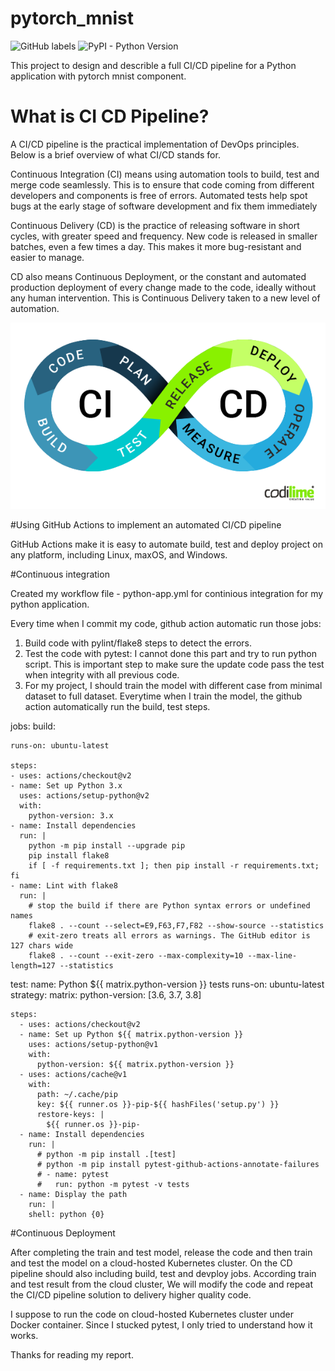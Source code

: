 # pytorch_mnist

![GitHub labels](https://img.shields.io/github/labels/yifeng2019uwb/pytorch_mnist/help?style=plastic) ![PyPI - Python Version](https://img.shields.io/pypi/pyversions/action?logo=github&style=plastic)

This project to design and describle a full CI/CD pipeline for a Python application with pytorch mnist component. 

# What is CI CD Pipeline?

A CI/CD pipeline is the practical implementation of DevOps principles. Below is a brief overview of what CI/CD stands for. 

Continuous Integration (CI) means using automation tools to build, test and merge code seamlessly. This is to ensure that code coming from different developers and components is free of errors. Automated tests help spot bugs at the early stage of software development and fix them immediately

Continuous Delivery (CD) is the practice of releasing software in short cycles, with greater speed and frequency. New code is released in smaller batches, even a few times a day. This makes it more bug-resistant and easier to manage.

CD also means Continuous Deployment, or the constant and automated production deployment of every change made to the code, ideally without any human intervention. This is Continuous Delivery taken to a new level of automation.

<img src="image/CI_CD-process.png" >

#Using GitHub Actions to implement an automated CI/CD pipeline

GitHub Actions make it is easy to automate build, test and deploy project on any platform, including Linux, maxOS, and Windows. 


#Continuous integration

Created my workflow file - python-app.yml for continious integration for my python application.

Every time when I commit my code, github action automatic run those jobs:
1.  Build code with pylint/flake8 steps to detect the errors.
2. 	Test the code with pytest: I cannot done this part and try to run python script. This is important step to make sure the update code pass the test when integrity with all previous code.
3.  For my project, I should train the model with different case from minimal dataset to full dataset. Everytime when I train the model, the github action automatically run the build, test steps.

jobs:
  build:

    runs-on: ubuntu-latest

    steps:
    - uses: actions/checkout@v2
    - name: Set up Python 3.x
      uses: actions/setup-python@v2
      with:
        python-version: 3.x
    - name: Install dependencies
      run: |
        python -m pip install --upgrade pip
        pip install flake8 
        if [ -f requirements.txt ]; then pip install -r requirements.txt; fi
    - name: Lint with flake8
      run: |
        # stop the build if there are Python syntax errors or undefined names
        flake8 . --count --select=E9,F63,F7,F82 --show-source --statistics
        # exit-zero treats all errors as warnings. The GitHub editor is 127 chars wide
        flake8 . --count --exit-zero --max-complexity=10 --max-line-length=127 --statistics
  

  test:
    name: Python ${{ matrix.python-version }} tests
    runs-on: ubuntu-latest
    strategy:
      matrix:
        python-version: [3.6, 3.7, 3.8]

    steps:
      - uses: actions/checkout@v2
      - name: Set up Python ${{ matrix.python-version }}
        uses: actions/setup-python@v1
        with:
          python-version: ${{ matrix.python-version }}
      - uses: actions/cache@v1
        with:
          path: ~/.cache/pip
          key: ${{ runner.os }}-pip-${{ hashFiles('setup.py') }}
          restore-keys: |
            ${{ runner.os }}-pip-
      - name: Install dependencies
        run: |
          # python -m pip install .[test]
          # python -m pip install pytest-github-actions-annotate-failures
          # - name: pytest
          #   run: python -m pytest -v tests
      - name: Display the path
        run: |
        shell: python {0}


#Continuous Deployment

After completing the train and test model, release the code and then train and test the model on a cloud-hosted Kubernetes cluster. On the CD pipeline should also including build, test and devploy jobs. According train and test result from the cloud cluster, We will modify the code and repeat the CI/CD pipeline solution to delivery higher quality code.


I suppose to run the code on  cloud-hosted Kubernetes cluster under Docker container. Since I stucked pytest, I only tried to understand how it works.

Thanks for reading my report.


